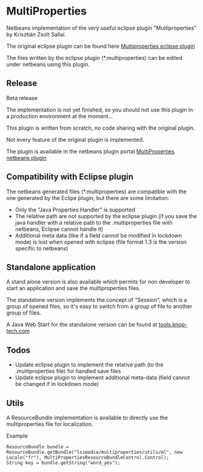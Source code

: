 # MultiProperties
Netbeans implementation of the very useful eclipse plugin "Multiproperties" by Krisztián Zsolt Sallai.

The original eclipse plugin can be found here [Multiproperties eclipse plugin](https://github.com/skazsi/multiproperties)

The files written by the eclipse plugin (*.multiproperties) can be edited under
netbeans using this plugin.

## Release
Beta release

The implementation is not yet finished, so you should not use this plugin in a
production environment at the moment...

This plugin is written from scratch, no code sharing with the original plugin.

Not every feature of the original plugin is implemented.

The plugin is available in the netbeans plugin portal [MultiProperties netbeans plugin](http://plugins.netbeans.org/plugin/63739/?show=true)


## Compatibility with Eclipse plugin
The netbeans generated files (*.multiproperties) are compatible with the one
generated by the Eclipe plugin, but there are some limitation:

- Only the "Java Properties Handler" is supported
- The relative path are not supported by the eclipse plugin (if you save the
  java handler with a relative path to the .multiproperties file with netbeans,
  Eclipse cannot handle it)
- Additional meta data (like if a field cannot be modified in lockdown mode) is
  lost when opened with eclipse (file format 1.3 is the version specific to
  netbeans)

## Standalone application

A stand alone version is also available which permits for non developer to start
an application and save the multiproperties files.

The standalone version implements the concept of "Session", which is a group of opened
files, so it's easy to switch from a group of file to another group of files.

A Java Web Start for the standalone version can be found at
[tools.knop-tech.com](http://tools.knop-tech.com)

## Todos

- Update eclipse plugin to implement the relative path (to the .multiproperties file)
  for handled save files
- Update eclipse plugin to implement additional meta-data (field cannot be changed
  if in lockdown mode)

## Utils

A ResourceBundle implementation is available to directly use the multiproperties
file for localization.

Example

    ResourceBundle bundle = ResourceBundle.getBundle("lsimedia/multiproperties/utils/ml", new Locale("fr"), MultiPropertiesResourceBundleControl.Control);  
    String key = bundle.getString("word_yes");  